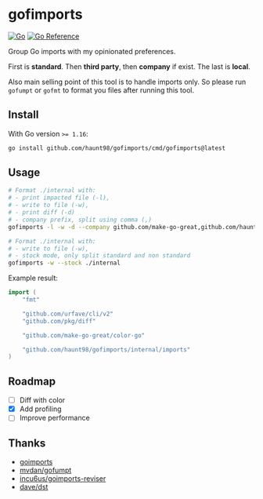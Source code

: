 # gofimports

[![Go](https://github.com/haunt98/gofimports/workflows/Go/badge.svg?branch=main)](https://github.com/haunt98/gofimports/actions)
[![Go Reference](https://pkg.go.dev/badge/github.com/haunt98/gofimports.svg)](https://pkg.go.dev/github.com/haunt98/gofimports)

Group Go imports with my opinionated preferences.

First is **standard**.
Then **third party**, then **company** if exist.
The last is **local**.

Also main selling point of this tool is to handle imports only.
So please run `gofumpt` or `gofmt` to format you files after running this tool.

## Install

With Go version `>= 1.16`:

```sh
go install github.com/haunt98/gofimports/cmd/gofimports@latest
```

## Usage

```sh
# Format ./internal with:
# - print impacted file (-l),
# - write to file (-w),
# - print diff (-d)
# - company prefix, split using comma (,)
gofimports -l -w -d --company github.com/make-go-great,github.com/haunt98 ./internal

# Format ./internal with:
# - write to file (-w),
# - stock mode, only split standard and non standard
gofimports -w --stock ./internal
```

Example result:

```go
import (
    "fmt"

    "github.com/urfave/cli/v2"
    "github.com/pkg/diff"

    "github.com/make-go-great/color-go"

    "github.com/haunt98/gofimports/internal/imports"
)
```

## Roadmap

- [ ] Diff with color
- [x] Add profiling
- [ ] Improve performance

## Thanks

- [goimports](https://pkg.go.dev/golang.org/x/tools/cmd/goimports)
- [mvdan/gofumpt](https://github.com/mvdan/gofumpt)
- [incu6us/goimports-reviser](https://github.com/incu6us/goimports-reviser)
- [dave/dst](https://github.com/dave/dst)
